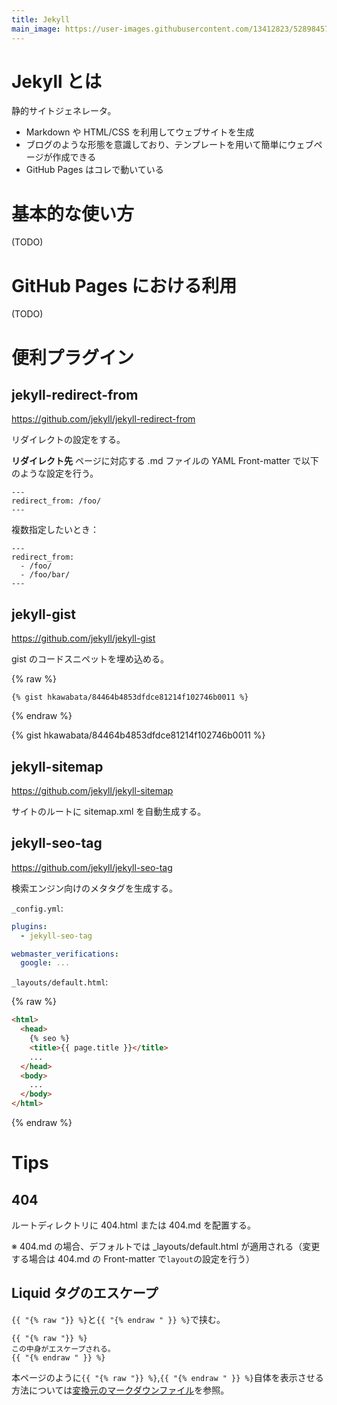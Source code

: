 ```yaml
---
title: Jekyll
main_image: https://user-images.githubusercontent.com/13412823/52898457-a4b2c680-3221-11e9-9051-615440342bec.png
---
```


# Jekyll とは

静的サイトジェネレータ。

- Markdown や HTML/CSS を利用してウェブサイトを生成
- ブログのような形態を意識しており、テンプレートを用いて簡単にウェブページが作成できる
- GitHub Pages はコレで動いている

# 基本的な使い方

(TODO)

# GitHub Pages における利用

(TODO)

# 便利プラグイン

## jekyll-redirect-from

https://github.com/jekyll/jekyll-redirect-from

リダイレクトの設定をする。

**リダイレクト先** ページに対応する .md ファイルの YAML Front-matter で以下のような設定を行う。

```
---
redirect_from: /foo/
---
```

複数指定したいとき：

```
---
redirect_from:
  - /foo/
  - /foo/bar/
---
```


## jekyll-gist

https://github.com/jekyll/jekyll-gist

gist のコードスニペットを埋め込める。

{% raw %}
```
{% gist hkawabata/84464b4853dfdce81214f102746b0011 %}
```
{% endraw %}

{% gist hkawabata/84464b4853dfdce81214f102746b0011 %}


## jekyll-sitemap

https://github.com/jekyll/jekyll-sitemap

サイトのルートに sitemap.xml を自動生成する。


## jekyll-seo-tag

https://github.com/jekyll/jekyll-seo-tag

検索エンジン向けのメタタグを生成する。

`_config.yml`:

```yaml
plugins:
  - jekyll-seo-tag

webmaster_verifications:
  google: ...
```

`_layouts/default.html`:

{% raw %}
```html
<html>
  <head>
    {% seo %}
    <title>{{ page.title }}</title>
    ...
  </head>
  <body>
    ...
  </body>
</html>
```
{% endraw %}


# Tips

## 404

ルートディレクトリに 404.html または 404.md を配置する。

※ 404.md の場合、デフォルトでは _layouts/default.html が適用される（変更する場合は 404.md の Front-matter で`layout`の設定を行う）


## Liquid タグのエスケープ

`{{ "{% raw "}} %}`と`{{ "{% endraw " }} %}`で挟む。

```
{{ "{% raw "}} %}
この中身がエスケープされる。
{{ "{% endraw " }} %}
```

本ページのように`{{ "{% raw "}} %}`,`{{ "{% endraw " }} %}`自体を表示させる方法については[変換元のマークダウンファイル](https://github.com/hkawabata/technical-note/blob/master/docs/note/Others/jekyll.md)を参照。


